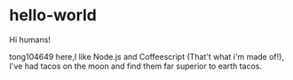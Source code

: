 # hello-world

Hi humans!

tong104649 here,I like Node.js and Coffeescript (That't what i'm made of!),
I've had tacos on the moon and find them far superior to earth tacos.

